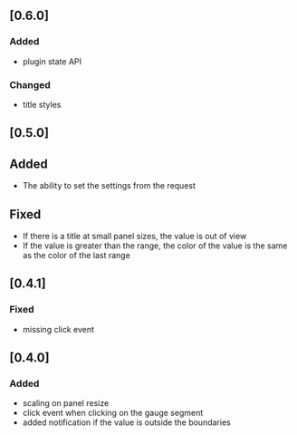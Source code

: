 ## [0.6.0]

### Added

- plugin state API

### Changed

- title styles

## [0.5.0]

## Added

- The ability to set the settings from the request

## Fixed

- If there is a title at small panel sizes, the value is out of view
- If the value is greater than the range, the color of the value is the same as the color of the last range

## [0.4.1]

### Fixed
- missing click event

## [0.4.0]

### Added
- scaling on panel resize
- click event when clicking on the gauge segment
- added notification if the value is outside the boundaries
